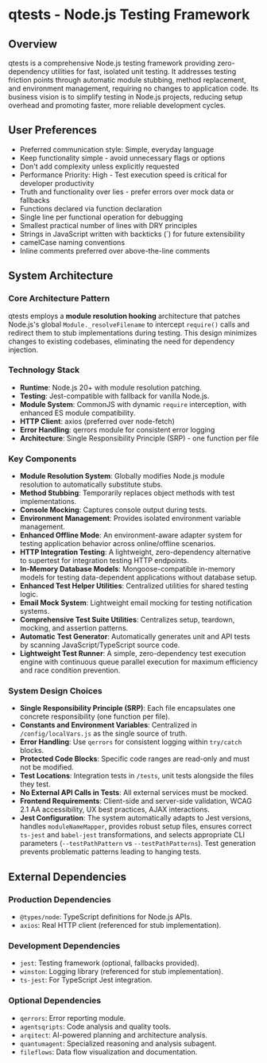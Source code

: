 # qtests - Node.js Testing Framework

## Overview
qtests is a comprehensive Node.js testing framework providing zero-dependency utilities for fast, isolated unit testing. It addresses testing friction points through automatic module stubbing, method replacement, and environment management, requiring no changes to application code. Its business vision is to simplify testing in Node.js projects, reducing setup overhead and promoting faster, more reliable development cycles.

## User Preferences
- Preferred communication style: Simple, everyday language
- Keep functionality simple - avoid unnecessary flags or options
- Don't add complexity unless explicitly requested
- Performance Priority: High - Test execution speed is critical for developer productivity
- Truth and functionality over lies - prefer errors over mock data or fallbacks
- Functions declared via function declaration
- Single line per functional operation for debugging
- Smallest practical number of lines with DRY principles
- Strings in JavaScript written with backticks (`) for future extensibility
- camelCase naming conventions
- Inline comments preferred over above-the-line comments

## System Architecture

### Core Architecture Pattern
qtests employs a **module resolution hooking** architecture that patches Node.js's global `Module._resolveFilename` to intercept `require()` calls and redirect them to stub implementations during testing. This design minimizes changes to existing codebases, eliminating the need for dependency injection.

### Technology Stack
- **Runtime**: Node.js 20+ with module resolution patching.
- **Testing**: Jest-compatible with fallback for vanilla Node.js.
- **Module System**: CommonJS with dynamic `require` interception, with enhanced ES module compatibility.
- **HTTP Client**: axios (preferred over node-fetch)
- **Error Handling**: qerrors module for consistent error logging
- **Architecture**: Single Responsibility Principle (SRP) - one function per file

### Key Components
- **Module Resolution System**: Globally modifies Node.js module resolution to automatically substitute stubs.
- **Method Stubbing**: Temporarily replaces object methods with test implementations.
- **Console Mocking**: Captures console output during tests.
- **Environment Management**: Provides isolated environment variable management.
- **Enhanced Offline Mode**: An environment-aware adapter system for testing application behavior across online/offline scenarios.
- **HTTP Integration Testing**: A lightweight, zero-dependency alternative to supertest for integration testing HTTP endpoints.
- **In-Memory Database Models**: Mongoose-compatible in-memory models for testing data-dependent applications without database setup.
- **Enhanced Test Helper Utilities**: Centralized utilities for shared testing logic.
- **Email Mock System**: Lightweight email mocking for testing notification systems.
- **Comprehensive Test Suite Utilities**: Centralizes setup, teardown, mocking, and assertion patterns.
- **Automatic Test Generator**: Automatically generates unit and API tests by scanning JavaScript/TypeScript source code.
- **Lightweight Test Runner**: A simple, zero-dependency test execution engine with continuous queue parallel execution for maximum efficiency and race condition prevention.

### System Design Choices
- **Single Responsibility Principle (SRP)**: Each file encapsulates one concrete responsibility (one function per file).
- **Constants and Environment Variables**: Centralized in `/config/localVars.js` as the single source of truth.
- **Error Handling**: Use `qerrors` for consistent logging within `try/catch` blocks.
- **Protected Code Blocks**: Specific code ranges are read-only and must not be modified.
- **Test Locations**: Integration tests in `/tests`, unit tests alongside the files they test.
- **No External API Calls in Tests**: All external services must be mocked.
- **Frontend Requirements**: Client-side and server-side validation, WCAG 2.1 AA accessibility, UX best practices, AJAX interactions.
- **Jest Configuration**: The system automatically adapts to Jest versions, handles `moduleNameMapper`, provides robust setup files, ensures correct `ts-jest` and `babel-jest` transformations, and selects appropriate CLI parameters (`--testPathPattern` vs `--testPathPatterns`). Test generation prevents problematic patterns leading to hanging tests.

## External Dependencies

### Production Dependencies
- `@types/node`: TypeScript definitions for Node.js APIs.
- `axios`: Real HTTP client (referenced for stub implementation).

### Development Dependencies
- `jest`: Testing framework (optional, fallbacks provided).
- `winston`: Logging library (referenced for stub implementation).
- `ts-jest`: For TypeScript Jest integration.

### Optional Dependencies
- `qerrors`: Error reporting module.
- `agentsqripts`: Code analysis and quality tools.
- `arqitect`: AI-powered planning and architecture analysis.
- `quantumagent`: Specialized reasoning and analysis subagent.
- `fileflows`: Data flow visualization and documentation.